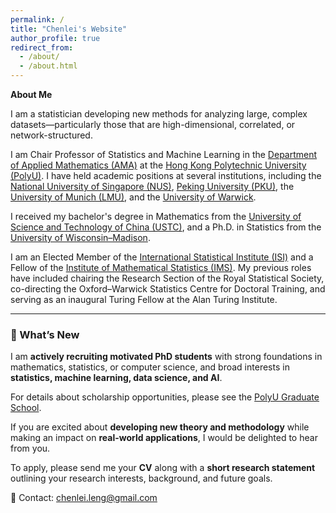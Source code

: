 ```yaml
---
permalink: /
title: "Chenlei's Website"
author_profile: true
redirect_from: 
  - /about/
  - /about.html
---
```


**About Me**

I am a statistician developing new methods for analyzing large, complex datasets—particularly those that are high-dimensional, correlated, or network-structured.

I am Chair Professor of Statistics and Machine Learning in the [Department of Applied Mathematics (AMA)](https://www.polyu.edu.hk/ama/) at the [Hong Kong Polytechnic University (PolyU)](https://www.polyu.edu.hk/). I have held academic positions at several institutions, including the [National University of Singapore (NUS)](https://www.nus.edu.sg/), [Peking University (PKU)](https://www.pku.edu.cn/), the [University of Munich (LMU)](https://www.en.uni-muenchen.de/), and the [University of Warwick](https://warwick.ac.uk/).


I received my bachelor's degree in Mathematics from the [University of Science and Technology of China (USTC)](https://math.ustc.edu.cn/), and a Ph.D. in Statistics from the [University of Wisconsin–Madison](https://stat.wisc.edu/).

I am an Elected Member of the [International Statistical Institute (ISI)](https://isi-web.org/) and a Fellow of the [Institute of Mathematical Statistics (IMS)](https://imstat.org/). My previous roles have included chairing the Research Section of the Royal Statistical Society, co-directing the Oxford–Warwick Statistics Centre for Doctoral Training, and serving as an inaugural Turing Fellow at the Alan Turing Institute.

---

### 🚀 What’s New

I am **actively recruiting motivated PhD students** with strong foundations in mathematics, statistics, or computer science, and broad interests in **statistics, machine learning, data science, and AI**.  

For details about scholarship opportunities, please see the [PolyU Graduate School](https://www.polyu.edu.hk/gs/).  

If you are excited about **developing new theory and methodology** while making an impact on **real-world applications**, I would be delighted to hear from you.  

To apply, please send me your **CV** along with a **short research statement** outlining your research interests, background, and future goals.  

📧 Contact: [chenlei.leng@gmail.com](mailto:chenlei.leng@gmail.com)






